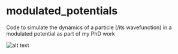 # modulated_potentials
Code to simulate the dynamics of a particle (/its wavefunction) in a modulated potential as part of my PhD work

![alt text](https://github.com/nyDupont/modulated_potentials/blob/master/images/temporalRatchet_1.gif)
